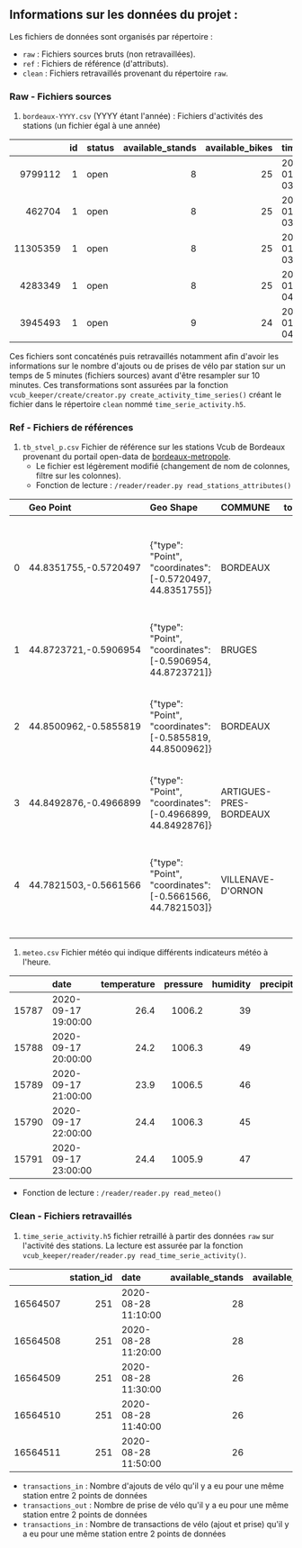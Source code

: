 ## Informations sur les données du projet :

Les fichiers de données sont organisés par répertoire : 
 - `raw` : Fichiers sources bruts (non retravaillées).
 - `ref` : Fichiers de référence (d'attributs).
 - `clean` : Fichiers retravaillés provenant du répertoire `raw`.

### Raw - Fichiers sources

1. `bordeaux-YYYY.csv` (YYYY étant l'année) : Fichiers d'activités des stations (un fichier égal à une année)

|          |   id | status   |   available_stands |   available_bikes | timestamp           |
|---------:|-----:|:---------|-------------------:|------------------:|:--------------------|
|  9799112 |    1 | open     |                  8 |                25 | 2020-01-01 03:49:13 |
|   462704 |    1 | open     |                  8 |                25 | 2020-01-01 03:54:13 |
| 11305359 |    1 | open     |                  8 |                25 | 2020-01-01 03:57:13 |
|  4283349 |    1 | open     |                  8 |                25 | 2020-01-01 04:02:13 |
|  3945493 |    1 | open     |                  9 |                24 | 2020-01-01 04:08:13 |

Ces fichiers sont concaténés puis retravaillés notamment afin d'avoir les informations sur le nombre d'ajouts ou de prises de vélo par station sur un temps de 5 minutes (fichiers sources) avant d'être resampler sur 10 minutes. Ces transformations sont assurées par la fonction `vcub_keeper/create/creator.py create_activity_time_series()` créant le fichier dans le répertoire `clean` nommé `time_serie_activity.h5`.


### Ref - Fichiers de références

1. `tb_stvel_p.csv` Fichier de référence sur les stations Vcub de Bordeaux provenant du portail open-data de [bordeaux-metropole](https://opendata.bordeaux-metropole.fr/explore/dataset/tb_stvel_p/information/?sort=-gid&q=croix+blanche).
   - Le fichier est légèrement modifié (changement de nom de colonnes, filtre sur les colonnes).
   - Fonction de lecture : `/reader/reader.py read_stations_attributes()`
  
|    | Geo Point             | Geo Shape                                                  | COMMUNE                |   total_stand | NOM                                                                                       | TYPEA   | ADRESSE                           | TARIF    |   station_id |     lat |       lon |
|---:|:----------------------|:-----------------------------------------------------------|:-----------------------|--------------:|:------------------------------------------------------------------------------------------|:--------|:----------------------------------|:---------|-------------:|--------:|----------:|
|  0 | 44.8351755,-0.5720497 | {"type": "Point", "coordinates": [-0.5720497, 44.8351755]} | BORDEAUX               |            17 | Grosse Cloche (fermée depuis le 26/09/2016. Réouverture prévue septembre 2017)            | VCUB    | 12 place de la Ferme de Richemont | VLS      |          104 | 44.8352 | -0.57205  |
|  1 | 44.8723721,-0.5906954 | {"type": "Point", "coordinates": [-0.5906954, 44.8723721]} | BRUGES                 |            20 | Bruges La Vache                                                                           | VCUB    | Rue Léopold Laplante              | VLS PLUS |          169 | 44.8724 | -0.590695 |
|  2 | 44.8500962,-0.5855819 | {"type": "Point", "coordinates": [-0.5855819, 44.8500962]} | BORDEAUX               |            16 | Place Marie Brizard (supprimée le 11 mars 2016 en raison des travaux tram D)              | VCUB    | 209 rue Fondaudège                | VLS      |           35 | 44.8501 | -0.585582 |
|  3 | 44.8492876,-0.4966899 | {"type": "Point", "coordinates": [-0.4966899, 44.8492876]} | ARTIGUES-PRES-BORDEAUX |            19 | Artigues Feydeau                                                                          | VCUB    | 22 Boulevard Feydeau              | VLS PLUS |          150 | 44.8493 | -0.49669  |
|  4 | 44.7821503,-0.5661566 | {"type": "Point", "coordinates": [-0.5661566, 44.7821503]} | VILLENAVE-D'ORNON      |            21 | Pont de la Maye (retirée le 19 novembre 2015 en raison des travaux d'extension du tram C) | VCUB    | face au 564 route de Toulouse     | VLS PLUS |           76 | 44.7822 | -0.566157 |


1. `meteo.csv` Fichier météo qui indique différents indicateurs météo à l'heure.

|       | date                |   temperature |   pressure |   humidity |   precipitation |   wind_speed |
|------:|:--------------------|--------------:|-----------:|-----------:|----------------:|-------------:|
| 15787 | 2020-09-17 19:00:00 |          26.4 |     1006.2 |         39 |               0 |          1.5 |
| 15788 | 2020-09-17 20:00:00 |          24.2 |     1006.3 |         49 |               0 |          0.5 |
| 15789 | 2020-09-17 21:00:00 |          23.9 |     1006.5 |         46 |               0 |          2.6 |
| 15790 | 2020-09-17 22:00:00 |          24.4 |     1006.3 |         45 |               0 |          3.1 |
| 15791 | 2020-09-17 23:00:00 |          24.4 |     1005.9 |         47 |               0 |          2.6 |

   - Fonction de lecture : `/reader/reader.py read_meteo()`


### Clean - Fichiers retravaillés

1. `time_serie_activity.h5` fichier retraillé à partir des données `raw` sur l'activité des stations. La lecture est assurée par la fonction  `vcub_keeper/reader/reader.py read_time_serie_activity()`. 


|          |   station_id | date                |   available_stands |   available_bikes |   status |   transactions_in |   transactions_out |   transactions_all |
|---------:|-------------:|:--------------------|-------------------:|------------------:|---------:|------------------:|-------------------:|-------------------:|
| 16564507 |          251 | 2020-08-28 11:10:00 |                 28 |                12 |        1 |                 0 |                  0 |                  0 |
| 16564508 |          251 | 2020-08-28 11:20:00 |                 28 |                12 |        1 |                 0 |                  0 |                  0 |
| 16564509 |          251 | 2020-08-28 11:30:00 |                 26 |                14 |        1 |                 2 |                  0 |                  2 |
| 16564510 |          251 | 2020-08-28 11:40:00 |                 26 |                14 |        1 |                 0 |                  0 |                  0 |
| 16564511 |          251 | 2020-08-28 11:50:00 |                 26 |                14 |        1 |                 0 |                  0 |                  0 |

- `transactions_in` : Nombre d'ajouts de vélo qu'il y a eu pour une même station entre 2 points de données
- `transactions_out` : Nombre de prise de vélo qu'il y a eu pour une même station entre 2 points de données 
- `transactions_in` : Nombre de transactions de vélo (ajout et prise) qu'il y a eu pour une même
    station entre 2 points de données
